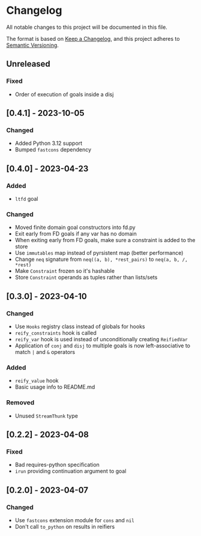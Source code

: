 # Changelog

All notable changes to this project will be documented in this file.

The format is based on [Keep a Changelog](https://keepachangelog.com/en/1.0.0/),
and this project adheres to [Semantic Versioning](https://semver.org/spec/v2.0.0.html).

## Unreleased

### Fixed
- Order of execution of goals inside a disj

## [0.4.1] - 2023-10-05

### Changed
- Added Python 3.12 support
- Bumped `fastcons` dependency

## [0.4.0] - 2023-04-23

### Added
- `ltfd` goal

### Changed
- Moved finite domain goal constructors into fd.py
- Exit early from FD goals if any var has no domain
- When exiting early from FD goals, make sure a constraint is added to the store
- Use `immutables` map instead of pyrsistent map (better performance)
- Change `neq` signature from `neq((a, b), *rest_pairs)` to `neq(a, b, /, *rest)`
- Make `Constraint` frozen so it's hashable
- Store `Constraint` operands as tuples rather than lists/sets

## [0.3.0] - 2023-04-10

### Changed
- Use `Hooks` registry class instead of globals for hooks
- `reify_constraints` hook is called
- `reify_var` hook is used instead of unconditionally creating `ReifiedVar`
- Application of `conj` and `disj` to multiple goals is now left-associative to match `|` and `&` operators

### Added
- `reify_value` hook
- Basic usage info to README.md

### Removed
- Unused `StreamThunk` type

## [0.2.2] - 2023-04-08

### Fixed
- Bad requires-python specification
- `irun` providing continuation argument to goal

## [0.2.0] - 2023-04-07

### Changed

- Use `fastcons` extension module for `cons` and `nil`
- Don't call `to_python` on results in reifiers

